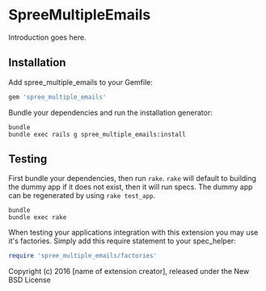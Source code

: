SpreeMultipleEmails
===================

Introduction goes here.

Installation
------------

Add spree_multiple_emails to your Gemfile:

```ruby
gem 'spree_multiple_emails'
```

Bundle your dependencies and run the installation generator:

```shell
bundle
bundle exec rails g spree_multiple_emails:install
```

Testing
-------

First bundle your dependencies, then run `rake`. `rake` will default to building the dummy app if it does not exist, then it will run specs. The dummy app can be regenerated by using `rake test_app`.

```shell
bundle
bundle exec rake
```

When testing your applications integration with this extension you may use it's factories.
Simply add this require statement to your spec_helper:

```ruby
require 'spree_multiple_emails/factories'
```

Copyright (c) 2016 [name of extension creator], released under the New BSD License
